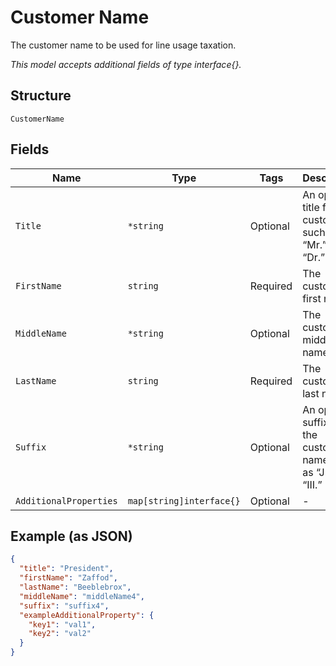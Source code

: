 
# Customer Name

The customer name to be used for line usage taxation.

*This model accepts additional fields of type interface{}.*

## Structure

`CustomerName`

## Fields

| Name | Type | Tags | Description |
|  --- | --- | --- | --- |
| `Title` | `*string` | Optional | An optional title for the customer, such as “Mr.” or “Dr.” |
| `FirstName` | `string` | Required | The customer's first name. |
| `MiddleName` | `*string` | Optional | The customer's middle name. |
| `LastName` | `string` | Required | The customer's last name. |
| `Suffix` | `*string` | Optional | An optional suffix for the customer name, such as “Jr.” or “III.” |
| `AdditionalProperties` | `map[string]interface{}` | Optional | - |

## Example (as JSON)

```json
{
  "title": "President",
  "firstName": "Zaffod",
  "lastName": "Beeblebrox",
  "middleName": "middleName4",
  "suffix": "suffix4",
  "exampleAdditionalProperty": {
    "key1": "val1",
    "key2": "val2"
  }
}
```

